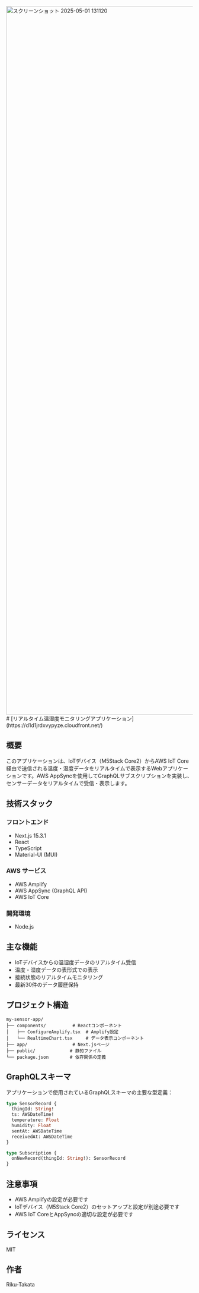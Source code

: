 <img width="1907" alt="スクリーンショット 2025-05-01 131120" src="https://github.com/user-attachments/assets/407236a8-9eb6-4307-a61c-17fdf5791905" />
# [リアルタイム温湿度モニタリングアプリケーション](https://d1d1jrdxvypyze.cloudfront.net/)

## 概要
このアプリケーションは、IoTデバイス（M5Stack Core2）からAWS IoT Core経由で送信される温度・湿度データをリアルタイムで表示するWebアプリケーションです。AWS AppSyncを使用してGraphQLサブスクリプションを実装し、センサーデータをリアルタイムで受信・表示します。

## 技術スタック

### フロントエンド
- Next.js 15.3.1
- React
- TypeScript
- Material-UI (MUI)

### AWS サービス
- AWS Amplify
- AWS AppSync (GraphQL API)
- AWS IoT Core

### 開発環境
- Node.js

## 主な機能
- IoTデバイスからの温湿度データのリアルタイム受信
- 温度・湿度データの表形式での表示
- 接続状態のリアルタイムモニタリング
- 最新30件のデータ履歴保持

## プロジェクト構造
```
my-sensor-app/
├── components/          # Reactコンポーネント
│   ├── ConfigureAmplify.tsx  # Amplify設定
│   └── RealtimeChart.tsx     # データ表示コンポーネント
├── app/                 # Next.jsページ
├── public/             # 静的ファイル
└── package.json        # 依存関係の定義
```

## GraphQLスキーマ
アプリケーションで使用されているGraphQLスキーマの主要な型定義：

```graphql
type SensorRecord {
  thingId: String!
  ts: AWSDateTime!
  temperature: Float
  humidity: Float
  sentAt: AWSDateTime
  receivedAt: AWSDateTime
}

type Subscription {
  onNewRecord(thingId: String!): SensorRecord
}
```

## 注意事項
- AWS Amplifyの設定が必要です
- IoTデバイス（M5Stack Core2）のセットアップと設定が別途必要です
- AWS IoT CoreとAppSyncの適切な設定が必要です

## ライセンス
MIT

## 作者
Riku-Takata
